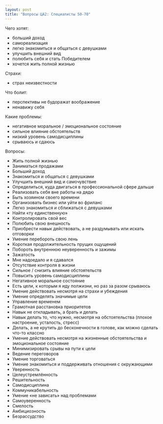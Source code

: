 ```yaml
---
layout: post
title: "Вопросы ЦА2: Специалисты 50-70"
---
```


Чего хотят:

- больший доход
- самореализация
- легко знакомиться и общаться с девушками
- улучшить внешний вид 
- полюбить себя и стать Победителем
- хочется жить полной жизнью

Страхи:

- страх неизвестности

Что болит:

- перспективы не будоражат воображение
- ненавижу себя

Какие проблемы:

- негативное моральное / эмоциональное состояние
- сильное влияние обстоятельств
- низкий уровень самодисциплины
- срываюсь и сдаюсь

Вопросы:

- Жить полной жизнью
- Заниматься продажами
- Больший доход
- Знакомиться и общаться с девушками
- Улучшить внешний вид и самочувствие
- Определиться, куда двигаться в профессиональной сфере дальше
- Реализовать себя вне работы на дядю
- Быть хозяином своего времени
- Организовать бизнес или уйти во фриланс
- Легко знакомиться и сближаться с девушками
- Найти «ту единственную»
- Контролировать свой вес
- Полюбить свою внешность
- Приобрести навык действовать, а не раздумывать или искать отговорки
- Умение перебороть свою лень
- Короткая продолжительность прущих ощущений
- Побороть внутреннюю неуверенность и зажимы
- Зажатость
- Мне надоедало и я сдавался
- Отсутствие контроля в жизни
- Сильное / снизить влияние обстоятельств
- Повысить уровень самодисциплины
- Негативное моральное состояние
- Есть цели, к которым я иду полжизни, но раз за разом срываюсь
- Умение действовать несмотря на страхи и убеждения
- Умение определять значимые цели
- Управление временем
- Грамотная расстановка приоритетов
- Навык не откладывать, а брать и делать
- Навык делать то, что нужно, несмотря на обстоятельства (плохое настроение, усталость, стресс)
- Делать, а не крутить до бесконечности в голове, как можно сделать что-то классно
- Умение действовать несмотря на жизненные обстоятельства и эмоциональное состояние
- Минимизировать срывы на пути к цели
- Ведение переговоров
- Умение торговаться
- Умение знакомиться и поддерживать отношения с окружающими
- Уверенность
- Целеустремлённость
- Решительность
- Самодисциплина
- Коммуникабельность
- Умение «не зависать» над проблемами
- Самоуверенность
- Смелость
- Амбициозность
- Безрассудство